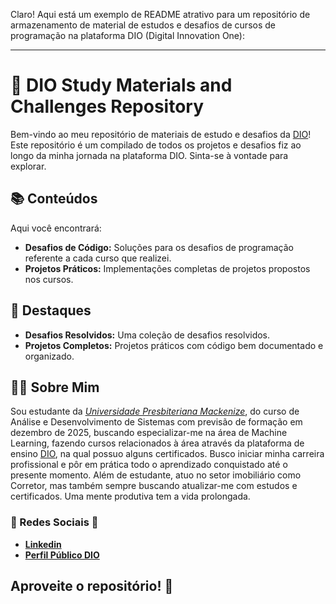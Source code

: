 Claro! Aqui está um exemplo de README atrativo para um repositório de armazenamento de material de estudos e desafios de cursos de programação na plataforma DIO (Digital Innovation One):

---

# 🚀 DIO Study Materials and Challenges Repository

Bem-vindo ao meu repositório de materiais de estudo e desafios da [DIO](https://www.dio.me)! Este repositório é um compilado de todos os projetos e desafios fiz ao longo da minha jornada na plataforma DIO. Sinta-se à vontade para explorar.

## 📚 Conteúdos

Aqui você encontrará:

- **Desafios de Código:** Soluções para os desafios de programação referente a cada curso que realizei.
- **Projetos Práticos:** Implementações completas de projetos propostos nos cursos.

## 🌟 Destaques

- **Desafios Resolvidos:** Uma coleção de desafios resolvidos.
- **Projetos Completos:** Projetos práticos com código bem documentado e organizado.


## 👨‍💻 Sobre Mim

Sou estudante da _[Universidade Presbiteriana Mackenize](https://www.mackenzie.br)_, do curso de Análise e Desenvolvimento de Sistemas com previsão de formação em dezembro de 2025, buscando especializar-me na área de Machine Learning, fazendo cursos relacionados à área através da plataforma de ensino [DIO](https://www.dio.me/users/asdlustosa), na qual possuo alguns certificados. Busco iniciar minha carreira profissional e pôr em prática todo o aprendizado conquistado até o presente momento. Além de estudante, atuo no setor imobiliário como Corretor, mas também sempre buscando atualizar-me com estudos e certificados. Uma mente produtiva tem a vida prolongada.



### 📧 Redes Sociais 📧

- **[Linkedin](https://www.linkedin.com/in/adslustosa/)**
- **[Perfil Público DIO](https://www.dio.me/users/asdlustosa)**


## Aproveite o repositório! 🚀
